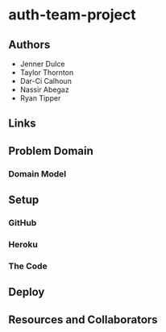# auth-team-project

## Authors

- Jenner Dulce
- Taylor Thornton
- Dar-Ci Calhoun
- Nassir Abegaz
- Ryan Tipper

## Links

## Problem Domain

### Domain Model

## Setup

### GitHub

### Heroku

### The Code

## Deploy

## Resources and Collaborators
